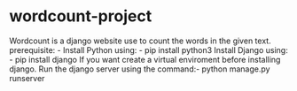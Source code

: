 # wordcount-project

Wordcount is a django website use to count the words in the given text.
prerequisite: -
Install Python using: - pip install python3
Install Django using: - pip install django
If you want create a virtual enviroment before installing django.
Run the django server using the command:- python manage.py runserver 
